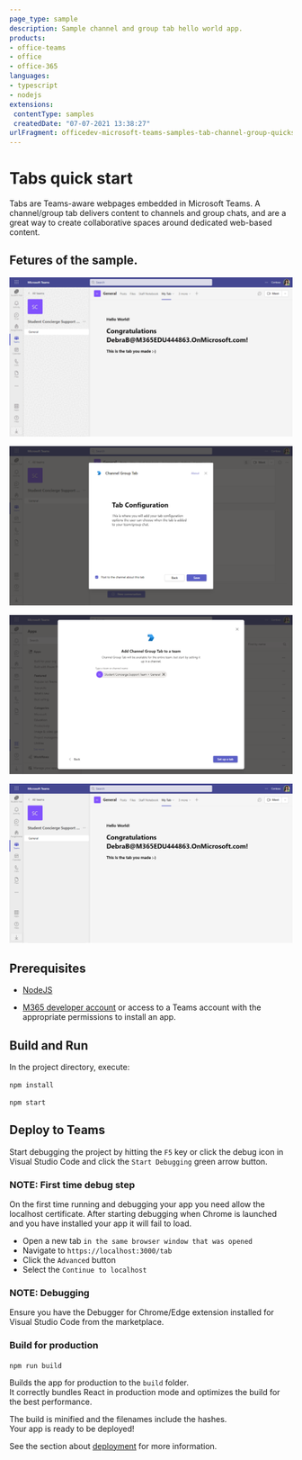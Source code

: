 ```yaml
---
page_type: sample
description: Sample channel and group tab hello world app.
products:
- office-teams
- office
- office-365
languages:
- typescript
- nodejs
extensions:
 contentType: samples
 createdDate: "07-07-2021 13:38:27"
urlFragment: officedev-microsoft-teams-samples-tab-channel-group-quickstart-ts
---
```


# Tabs quick start

Tabs are Teams-aware webpages embedded in Microsoft Teams. A channel/group tab delivers content to channels and group chats, and are a great way to create collaborative spaces around dedicated web-based content.

## Fetures of the sample.

![tabconfigure](Images/TabChannelGroupModule.gif)

![tabconfigure](Images/tabconfigure.png)

![setuptab](Images/setuptab.png)

![Helloworld](Images/Helloworld.png)

## Prerequisites
-  [NodeJS](https://nodejs.org/en/)

-  [M365 developer account](https://docs.microsoft.com/en-us/microsoftteams/platform/concepts/build-and-test/prepare-your-o365-tenant) or access to a Teams account with the appropriate permissions to install an app.

## Build and Run

In the project directory, execute:

`npm install`

`npm start`

## Deploy to Teams
Start debugging the project by hitting the `F5` key or click the debug icon in Visual Studio Code and click the `Start Debugging` green arrow button.

### NOTE: First time debug step
On the first time running and debugging your app you need allow the localhost certificate.  After starting debugging when Chrome is launched and you have installed your app it will fail to load.

- Open a new tab `in the same browser window that was opened`
- Navigate to `https://localhost:3000/tab`
- Click the `Advanced` button
- Select the `Continue to localhost`

### NOTE: Debugging
Ensure you have the Debugger for Chrome/Edge extension installed for Visual Studio Code from the marketplace.

### Build for production
`npm run build`

Builds the app for production to the `build` folder.\
It correctly bundles React in production mode and optimizes the build for the best performance.

The build is minified and the filenames include the hashes.\
Your app is ready to be deployed!

See the section about [deployment](https://facebook.github.io/create-react-app/docs/deployment) for more information.

